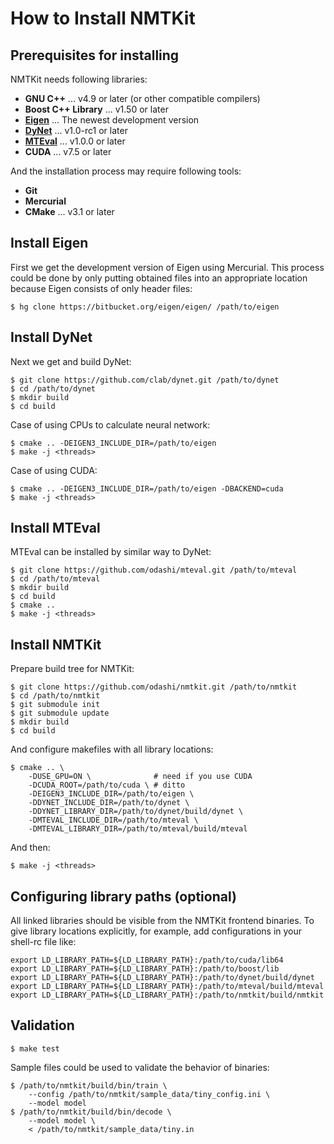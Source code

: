 How to Install NMTKit
=====================


Prerequisites for installing
----------------------------

NMTKit needs following libraries:

* **GNU C++** ... v4.9 or later (or other compatible compilers)
* **Boost C++ Library** ... v1.50 or later
* **[Eigen](http://eigen.tuxfamily.org/)** ... The newest development version
* **[DyNet](https://github.com/clab/dynet)** ... v1.0-rc1 or later
* **[MTEval](https://github.com/odashi/mteval)** ... v1.0.0 or later
* **CUDA** ... v7.5 or later


And the installation process may require following tools:

* **Git**
* **Mercurial**
* **CMake** ... v3.1 or later


Install Eigen
-------------

First we get the development version of Eigen using Mercurial.
This process could be done by only putting obtained files into an appropriate
location because Eigen consists of only header files:

    $ hg clone https://bitbucket.org/eigen/eigen/ /path/to/eigen


Install DyNet
-------------

Next we get and build DyNet:

    $ git clone https://github.com/clab/dynet.git /path/to/dynet
    $ cd /path/to/dynet
    $ mkdir build
    $ cd build

Case of using CPUs to calculate neural network:

    $ cmake .. -DEIGEN3_INCLUDE_DIR=/path/to/eigen
    $ make -j <threads>

Case of using CUDA:

    $ cmake .. -DEIGEN3_INCLUDE_DIR=/path/to/eigen -DBACKEND=cuda
    $ make -j <threads>


Install MTEval
--------------

MTEval can be installed by similar way to DyNet:

    $ git clone https://github.com/odashi/mteval.git /path/to/mteval
    $ cd /path/to/mteval
    $ mkdir build
    $ cd build
    $ cmake ..
    $ make -j <threads>


Install NMTKit
--------------

Prepare build tree for NMTKit:

    $ git clone https://github.com/odashi/nmtkit.git /path/to/nmtkit
    $ cd /path/to/nmtkit
    $ git submodule init
    $ git submodule update
    $ mkdir build
    $ cd build

And configure makefiles with all library locations:

    $ cmake .. \
        -DUSE_GPU=ON \              # need if you use CUDA
        -DCUDA_ROOT=/path/to/cuda \ # ditto
        -DEIGEN3_INCLUDE_DIR=/path/to/eigen \
        -DDYNET_INCLUDE_DIR=/path/to/dynet \
        -DDYNET_LIBRARY_DIR=/path/to/dynet/build/dynet \
        -DMTEVAL_INCLUDE_DIR=/path/to/mteval \
        -DMTEVAL_LIBRARY_DIR=/path/to/mteval/build/mteval

And then:

    $ make -j <threads>


Configuring library paths (optional)
------------------------------------

All linked libraries should be visible from the NMTKit frontend binaries.
To give library locations explicitly, for example, add configurations in your
shell-rc file like:

    export LD_LIBRARY_PATH=${LD_LIBRARY_PATH}:/path/to/cuda/lib64
    export LD_LIBRARY_PATH=${LD_LIBRARY_PATH}:/path/to/boost/lib
    export LD_LIBRARY_PATH=${LD_LIBRARY_PATH}:/path/to/dynet/build/dynet
    export LD_LIBRARY_PATH=${LD_LIBRARY_PATH}:/path/to/mteval/build/mteval
    export LD_LIBRARY_PATH=${LD_LIBRARY_PATH}:/path/to/nmtkit/build/nmtkit


Validation
----------

    $ make test

Sample files could be used to validate the behavior of binaries:

    $ /path/to/nmtkit/build/bin/train \
        --config /path/to/nmtkit/sample_data/tiny_config.ini \
        --model model
    $ /path/to/nmtkit/build/bin/decode \
        --model model \
        < /path/to/nmtkit/sample_data/tiny.in
